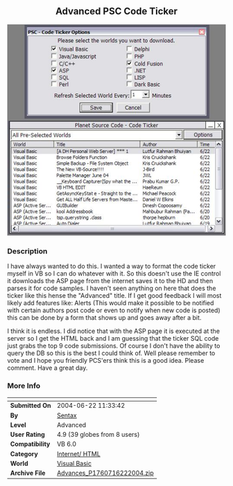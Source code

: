 ﻿<div align="center">

## Advanced PSC Code Ticker

<img src="PIC20046221434152233.JPG">
</div>

### Description

I have always wanted to do this. I wanted a way to format the code ticker myself in VB so I can do whatever with it. So this doesn't use the IE control it downloads the ASP page from the internet saves it to the HD and then parses it for code samples. I haven't seen anything on here that does the ticker like this hense the "Advanced" title. If I get good feedback I will most likely add features like: Alerts (This would make it possible to be notified with certain authors post code or even to notify when new code is posted) this can be done by a form that shows up and goes away after a bit.

I think it is endless. I did notice that with the ASP page it is executed at the server so I get the HTML back and I am guessing that the ticker SQL code just grabs the top 9 code submissions. Of course I don't have the ability to query the DB so this is the best I could think of. Well please remember to vote and I hope you friendly PCS'ers think this is a good idea. Please comment. Have a great day.
 
### More Info
 


<span>             |<span>
---                |---
**Submitted On**   |2004-06-22 11:33:42
**By**             |[Sentax](https://github.com/Planet-Source-Code/PSCIndex/blob/master/ByAuthor/sentax.md)
**Level**          |Advanced
**User Rating**    |4.9 (39 globes from 8 users)
**Compatibility**  |VB 6\.0
**Category**       |[Internet/ HTML](https://github.com/Planet-Source-Code/PSCIndex/blob/master/ByCategory/internet-html__1-34.md)
**World**          |[Visual Basic](https://github.com/Planet-Source-Code/PSCIndex/blob/master/ByWorld/visual-basic.md)
**Archive File**   |[Advances\_P1760716222004\.zip](https://github.com/Planet-Source-Code/sentax-advanced-psc-code-ticker__1-54545/archive/master.zip)








